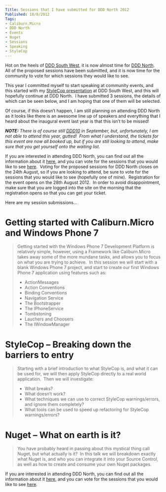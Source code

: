 ```yaml
---
Title: Sessions that I have submitted for DDD North 2012
Published: 18/8/2012
Tags:
- Caliburn.Micro
- DDD North
- Events
- Nuget
- Sessions
- Speaking
- StyleCop
---
```


Hot on the heels of [DDD South West](http://www.gep13.co.uk/blog/my-impressions-of-dddsw-4), it is now almost time for [DDD North](http://developerdeveloperdeveloper.com/north2/Default.aspx).  All of the proposed sessions have been submitted, and it is now time for the community to vote for which sessions they would like to see.

This year I committed myself to start speaking at community events, and this started with my [StyleCop presentation](http://www.gep13.co.uk/blog/dddsw-4-stylecop-breaking-down-the-barriers-to-entry) at DDD South West, and this will hopefully continue at DDD North.  I have submitted 3 sessions, the details of which can be seen below, and I am hoping that one of them will be selected.

Of course, if this doesn’t happen, I am still planning on attending DDD North as it looks like there is an awesome line up of speakers and everything that I heard about the inaugural event last year is that this isn’t to be missed!

_**NOTE:** There is of course still _[_DDD10_](http://developerdeveloperdeveloper.com/ddd10/)_ in September, but, unfortunately, I am not able to attend this year, gutted!  From what I understand, the tickets for this event are now all booked up, but if you are still looking to attend, make sure that you get yourself onto the waiting list._

If you are interested in attending DDD North, you can find out all the information about it [here](http://developerdeveloperdeveloper.com/north2/Default.aspx), and you can vote for the sessions that you would like to see [here](http://developerdeveloperdeveloper.com/north2/Users/VoteForSessions.aspx).  Voting for the proposed sessions for DDD North closes on the 24th August, so if you are looking to attend, be sure to vote for the sessions that you would like to see (hopefully one of mine).  Registration for the event opens on the 28th August 2012.  In order to avoid disappointment, make sure that you are logged into the site on the morning that the registration opens so that you can get your ticket.

Here are my session submissions...

# Getting started with Caliburn.Micro and Windows Phone 7

> Getting started with the Windows Phone 7 Development Platform is relatively simple, however, using a Framework like Caliburn.Micro takes away some of the more mundane tasks, and allows you to focus on what you are trying to achieve.  In this session we will start with a blank Windows Phone 7 project, and start to create our first Windows Phone 7 application using features such as:
>	
>   * ActionMessages
>   * Action Conventions
>   * Binding Conventions
>   * Navigation Service
>   * The Bootstrapper
>   * The IPhoneService
>   * Tombstoning
>   * Lauchers and Choosers
>   * The IWindowManager

# StyleCop – Breaking down the barriers to entry

> Starting with a brief introduction to what StyleCop is, and what it can be used for, we will then apply StyleCop directly to a real world application.  Then we will investigate:
>   * What breaks?
>   * What doesn’t work?
>   * What techniques we can use to correct StyleCop warnings/errors, and ignore them completely?
>   * What tools can be used to speed up refactoring for StyleCop warnings/errors?

# Nuget – What on earth is it?

> You have probably heard in passing about this mystical thing call Nuget, but what actually is it?  In this talk we will breakdown exactly what Nuget is, and who you can integrate it into your Source Control, as well as how to create and consume your own Nuget packages.

If you are interested in attending DDD North, you can find out all the information about it [here](http://developerdeveloperdeveloper.com/north2/Default.aspx), and you can vote for the sessions that you would like to see [here](http://developerdeveloperdeveloper.com/north2/Users/VoteForSessions.aspx).
